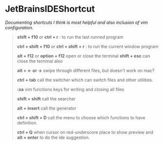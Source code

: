 # JetBrainsIDEShortcut
*Documenting shortcuts I think is most helpful and also inclusion of vim configuration.*

> **shift + f10** or **ctrl + r** : to run the last runned program
> 
> **ctrl + shift + f10** or **ctrl + shift + r** : to run the current window program
>
> **alt + f12** or **option + f12** open or close the terminal
> **shift + esc** can close the terminal also
>
> **alt + <- or ->** swipe through different files, but doesn't work on mac?
>
> **ctrl + tab** call the switcher which can switch files and other utilities.
>
> **:xa** vim functions keys for writing and closing all files
> 
> **shift + shift** call the searcher
>
> **alt + insert** call the generator
>
> **ctrl + shift + D** call the menu to choose which functions to have definition.
>
> **ctrl + Q** when cursor on red-underscore place to show preview and **alt + enter** to do the ide suggestion.
